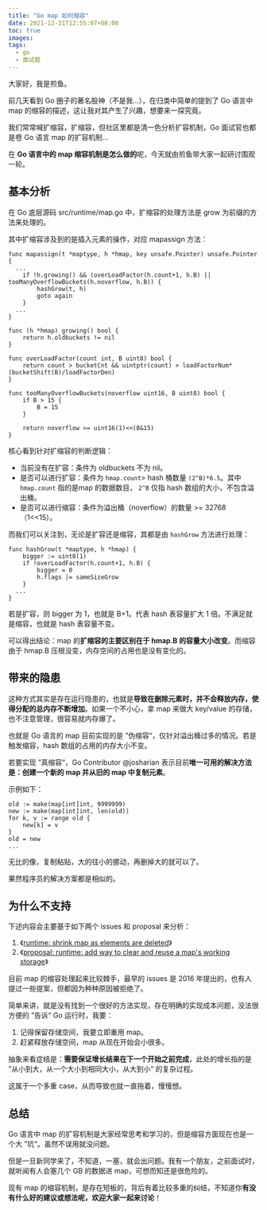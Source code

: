 ```yaml
---
title: "Go map 如何缩容"
date: 2021-12-31T12:55:07+08:00
toc: true
images:
tags: 
  - go
  - 面试题
---
```


大家好，我是煎鱼。

前几天看到 Go 圈子的著名股神（不是我...），在归类中简单的提到了 Go 语言中 map 的缩容的描述，这让我对其产生了兴趣，想要来一探究竟。

我们常常喊扩缩容，扩缩容，但社区里都是清一色分析扩容机制，Go 面试官也都是卷 Go 语言 map 的扩容机制...

在 **Go 语言中的 map 缩容机制是怎么做的**呢，今天就由煎鱼带大家一起研讨围观一轮。

## 基本分析

在 Go 底层源码 src/runtime/map.go 中，扩缩容的处理方法是 grow 为前缀的方法来处理的。

其中扩缩容涉及到的是插入元素的操作，对应 mapassign 方法：

```golang
func mapassign(t *maptype, h *hmap, key unsafe.Pointer) unsafe.Pointer {
  ...
	if !h.growing() && (overLoadFactor(h.count+1, h.B) || tooManyOverflowBuckets(h.noverflow, h.B)) {
		hashGrow(t, h)
		goto again
	}
  ...
}

func (h *hmap) growing() bool {
	return h.oldbuckets != nil
}

func overLoadFactor(count int, B uint8) bool {
	return count > bucketCnt && uintptr(count) > loadFactorNum*(bucketShift(B)/loadFactorDen)
}

func tooManyOverflowBuckets(noverflow uint16, B uint8) bool {
	if B > 15 {
		B = 15
	}
  
	return noverflow >= uint16(1)<<(B&15)
}
```

核心看到针对扩缩容的判断逻辑：
- 当前没有在扩容：条件为 oldbuckets 不为 nil。
- 是否可以进行扩容：条件为 `hmap.count`> hash 桶数量 `(2^B)*6.5`。其中 `hmap.count` 指的是map 的数据数目， `2^B` 仅指 hash 数组的大小，不包含溢出桶。
- 是否可以进行缩容：条件为溢出桶（noverflow）的数量 >= 32768（1<<15）。

而我们可以关注到，无论是扩容还是缩容，其都是由 `hashGrow` 方法进行处理：

```golang
func hashGrow(t *maptype, h *hmap) {
	bigger := uint8(1)
	if !overLoadFactor(h.count+1, h.B) {
		bigger = 0
		h.flags |= sameSizeGrow
	}
  ...
}
```

若是扩容，则 bigger 为 1，也就是 B+1。代表 hash 表容量扩大 1 倍。不满足就是缩容，也就是 hash 表容量不变。

可以得出结论：map 的**扩缩容的主要区别在于 hmap.B 的容量大小改变**。而缩容由于 hmap.B 压根没变，内存空间的占用也是没有变化的。

## 带来的隐患

这种方式其实是存在运行隐患的，也就是**导致在删除元素时，并不会释放内存，使得分配的总内存不断增加**。如果一个不小心，拿 map 来做大 key/value 的存储，也不注意管理，很容易就内存爆了。

也就是 Go 语言的 map 目前实现的是 ”伪缩容“，仅针对溢出桶过多的情况。若是触发缩容，hash 数组的占用的内存大小不变。

若要实现 ”真缩容“，Go Contributor @josharian 表示目前**唯一可用的解决方法是：创建一个新的 map 并从旧的 map 中复制元素**。

示例如下：

```golang
old := make(map[int]int, 9999999)
new := make(map[int]int, len(old))
for k, v := range old {
    new[k] = v
}
old = new
...
```

无比的像，复制粘贴，大的往小的挪动，再删掉大的就可以了。

果然程序员的解决方案都是相似的。

## 为什么不支持

下述内容会主要基于如下两个 issues 和 proposal 来分析：
1. 《[runtime: shrink map as elements are deleted](https://github.com/golang/go/issues/20135 "runtime: shrink map as elements are deleted")》
2. 《[proposal: runtime: add way to clear and reuse a map's working storage](https://github.com/golang/go/issues/45328 "proposal: runtime: add way to clear and reuse a map's working storage")》

目前 map 的缩容处理起来比较棘手，最早的 issues 是 2016 年提出的，也有人提过一些提案，但都因为种种原因被拒绝了。

简单来讲，就是没有找到一个很好的方法实现，存在明确的实现成本问题，没法很方便的 ”告诉“ Go 运行时，我要：
1. 记得保留存储空间，我要立即重用 map。
2. 赶紧释放存储空间，map 从现在开始会小很多。

抽象来看症结是：**需要保证增长结果在下一个开始之前完成**，此处的增长指的是 ”从小到大，从一个大小到相同大小，从大到小“ 的复杂过程。

这属于一个多重 case，从而导致也就一直拖着，慢慢想。

## 总结

Go 语言中 map 的扩容机制是大家经常思考和学习的，但是缩容方面现在也是一个大 ”坑“。虽然不误用就没问题。

但是一旦新同学来了，不知道，一塞，就会出问题。我有一个朋友，之前面试时，就听闻有人会塞几个 GB 的数据进 map，可想而知还是很危险的。

现有 map 的缩容机制，是存在短板的，背后有着比较多重的纠结，不知道你**有没有什么好的建议或想法呢，欢迎大家一起来讨论**！